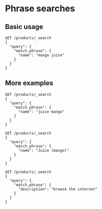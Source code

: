 # Phrase searches

## Basic usage

```
GET /products/_search
{
  "query": {
    "match_phrase": {
      "name": "mango juice"
    }
  }
}
```

## More examples

```
GET /products/_search
{
  "query": {
    "match_phrase": {
      "name": "juice mango"
    }
  }
}
```

```
GET /products/_search
{
  "query": {
    "match_phrase": {
      "name": "Juice (mango)"
    }
  }
}
```

```
GET /products/_search
{
  "query": {
    "match_phrase": {
      "description": "browse the internet"
    }
  }
}
```